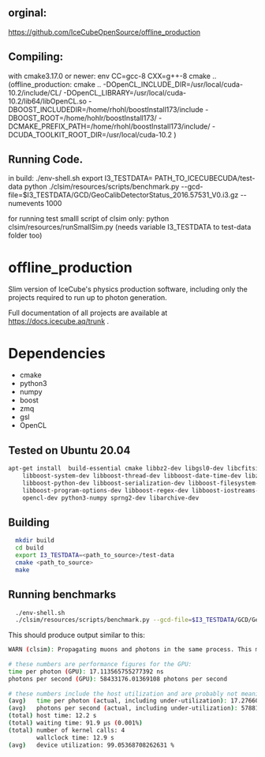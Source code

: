 ## orginal:
https://github.com/IceCubeOpenSource/offline_production

## Compiling:
with  cmake3.17.0 or newer:
env CC=gcc-8 CXX=g++-8 cmake ..
(offline_production:
cmake .. -DOpenCL_INCLUDE_DIR=/usr/local/cuda-10.2/include/CL/ -DOpenCL_LIBRARY=/usr/local/cuda-10.2/lib64/libOpenCL.so -DBOOST_INCLUDEDIR=/home/rhohl/boostInstall173/include -DBOOST_ROOT=/home/hohlr/boostInstall173/ -DCMAKE_PREFIX_PATH=/home/rhohl/boostInstall173/include/ -DCUDA_TOOLKIT_ROOT_DIR=/usr/local/cuda-10.2 )

## Running Code.
in build:
./env-shell.sh
export I3_TESTDATA= PATH_TO_ICECUBECUDA/test-data
python ./clsim/resources/scripts/benchmark.py --gcd-file=$I3_TESTDATA/GCD/GeoCalibDetectorStatus_2016.57531_V0.i3.gz --numevents 1000
 
for running test
smalll script of clsim only:
python clsim/resources/runSmallSim.py
(needs variable I3_TESTDATA to test-data folder too)




# offline_production
Slim version of IceCube's physics production software, including only the projects required to run up to photon generation. 

Full documentation of all projects are available at https://docs.icecube.aq/trunk .

# Dependencies
* cmake 
* python3
* numpy
* boost
* zmq
* gsl
* OpenCL 

## Tested on Ubuntu 20.04

```sh
apt-get install  build-essential cmake libbz2-dev libgsl0-dev libcfitsio-dev
    libboost-system-dev libboost-thread-dev libboost-date-time-dev libzmq5-dev
    libboost-python-dev libboost-serialization-dev libboost-filesystem-dev 
    libboost-program-options-dev libboost-regex-dev libboost-iostreams-dev
    opencl-dev python3-numpy sprng2-dev libarchive-dev
```

## Building

```sh
  mkdir build
  cd build
  export I3_TESTDATA=<path_to_source>/test-data
  cmake <path_to_source>
  make
```

## Running benchmarks

```sh
  ./env-shell.sh
  ./clsim/resources/scripts/benchmark.py --gcd-file=$I3_TESTDATA/GCD/GeoCalibDetectorStatus_2016.57531_V0.i3.gz --numevents 100
```
This should produce output similar to this:

```sh
WARN (clsim): Propagating muons and photons in the same process. This may starve your GPU. (I3CLSimMakePhotons.py:315 in I3CLSimMakePhotons)
 
# these numbers are performance figures for the GPU:
time per photon (GPU): 17.113565755277392 ns
photons per second (GPU): 58433176.01369108 photons per second
 
# these numbers include the host utilization and are probably not meaningful for --numevents=1 (the default). You need more events to even out the startup/setup time.
(avg)   time per photon (actual, including under-utilization): 17.276601912161702 ns
(avg)   photons per second (actual, including under-utilization): 57881752.73611296 photons per second
(total) host time: 12.2 s
(total) waiting time: 91.9 µs (0.001%)
(total) number of kernel calls: 4
        wallclock time: 12.9 s
(avg)   device utilization: 99.05368708262631 %
```
